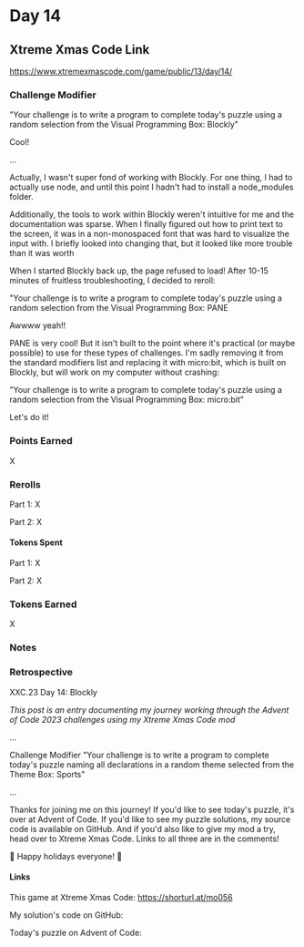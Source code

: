 # Day 14

## Xtreme Xmas Code Link

https://www.xtremexmascode.com/game/public/13/day/14/

### Challenge Modifier

"Your challenge is to write a program to complete today's puzzle using a random selection from the Visual Programming Box: Blockly"

Cool!

...

Actually, I wasn't super fond of working with Blockly. For one thing, I had to actually use node, and until this point I hadn't had to install a node_modules folder.

Additionally, the tools to work within Blockly weren't intuitive for me and the documentation was sparse. When I finally figured out how to print text to the screen, it was in a non-monospaced font that was hard to visualize the input with. I briefly looked into changing that, but it looked like more trouble than it was worth

When I started Blockly back up, the page refused to load! After 10-15 minutes of fruitless troubleshooting, I decided to reroll:

"Your challenge is to write a program to complete today's puzzle using a random selection from the Visual Programming Box: PANE

Awwww yeah!!

PANE is very cool! But it isn't built to the point where it's practical (or maybe possible) to use for these types of challenges. I'm sadly removing it from the standard modifiers list and replacing it with micro:bit, which is built on Blockly, but will work on my computer without crashing:

"Your challenge is to write a program to complete today's puzzle using a random selection from the Visual Programming Box: micro:bit"

Let's do it!

### Points Earned

X

### Rerolls

Part 1: X

Part 2: X

#### Tokens Spent

Part 1: X

Part 2: X

### Tokens Earned

X

### Notes

### Retrospective

XXC.23 Day 14: Blockly

_This post is an entry documenting my journey working through the Advent of Code 2023 challenges using my Xtreme Xmas Code mod_

...

Challenge Modifier "Your challenge is to write a program to complete today's puzzle naming all declarations in a random theme selected from the Theme Box: Sports"

...

Thanks for joining me on this journey! If you'd like to see today's puzzle, it's over at Advent of Code. If you'd like to see my puzzle solutions, my source code is available on GitHub. And if you'd also like to give my mod a try, head over to Xtreme Xmas Code. Links to all three are in the comments!

🎄 Happy holidays everyone! 🎄

#### Links

This game at Xtreme Xmas Code: https://shorturl.at/mo056

My solution's code on GitHub:

Today's puzzle on Advent of Code:
